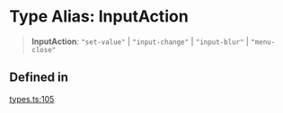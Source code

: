 # Type Alias: InputAction

> **InputAction**: `"set-value"` \| `"input-change"` \| `"input-blur"` \| `"menu-close"`

## Defined in

[types.ts:105](https://github.com/cluk3/react-select/blob/ed039925bb007c645df3b023879a7c98ae8eeccd/packages/react-select/src/types.ts#L105)

